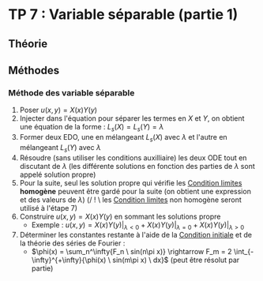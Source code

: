 # TP 7 : Variable séparable (partie 1)

## Théorie



## Méthodes

### Méthode des variable séparable

1. Poser $u(x,y)=X(x)Y(y)$
2. Injecter dans l'équation pour séparer les termes en $X$ et $Y$, on obtient une équation de la forme : $L_s(X)=L_s(Y)=\lambda$
3. Former deux EDO, une en mélangeant $L_s(X)$ avec $\lambda$ et l'autre en mélangeant $L_s(Y)$ avec $\lambda$
4. Résoudre (sans utiliser les conditions auxilliaire) les deux ODE tout en discutant de $\lambda$ (les différente solutions en fonction des parties de $\lambda$ sont appelé solution propre)
5. Pour la suite, seul les solution propre qui vérifie les [Condition limites](../Notion/Condition%20limites.md) **homogène** peuvent être gardé pour la suite (on obtient une expression et des valeurs de $\lambda$) (/ ! \\ les [Condition limites](../Notion/Condition%20limites.md) non homogène seront utilisé à l'étape 7)
6. Construire $u(x,y)=X(x)Y(y)$ en sommant les solutions propre 
	- Exemple : $u(x,y)=X(x)Y(y)|_{\lambda < 0} + X(x)Y(y)|_{\lambda = 0} + X(x)Y(y)|_{\lambda > 0}$
7. Déterminer les constantes restante à l'aide de la [Condition initiale](../Notion/Condition%20initiale.md) et de la théorie des séries de Fourier :
	- $\phi(x) = \sum_n^\infty{F_n \ sin(n\pi x)} \rightarrow F_m = 2 \int_{-\infty}^{+\infty}{\phi(x) \ sin(m\pi x) \ dx}$ (peut être résolut par partie)